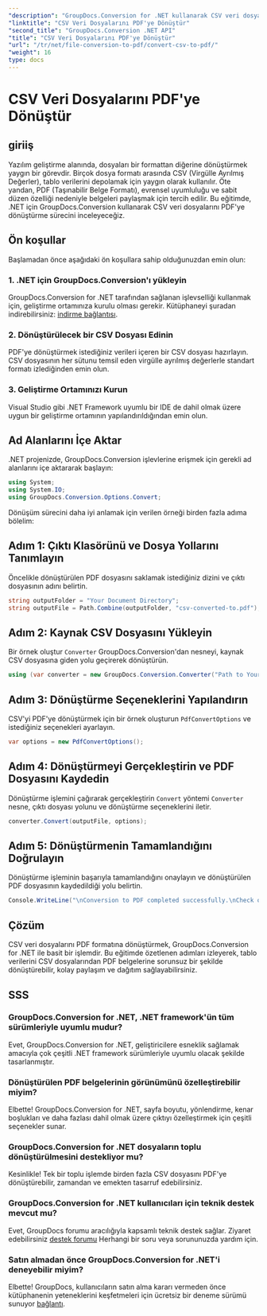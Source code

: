 ```yaml
---
"description": "GroupDocs.Conversion for .NET kullanarak CSV veri dosyalarını zahmetsizce PDF'ye nasıl dönüştüreceğinizi öğrenin. Adım adım kılavuzumuzu izleyin."
"linktitle": "CSV Veri Dosyalarını PDF'ye Dönüştür"
"second_title": "GroupDocs.Conversion .NET API"
"title": "CSV Veri Dosyalarını PDF'ye Dönüştür"
"url": "/tr/net/file-conversion-to-pdf/convert-csv-to-pdf/"
"weight": 16
type: docs
---
```

# CSV Veri Dosyalarını PDF'ye Dönüştür

## giriiş
Yazılım geliştirme alanında, dosyaları bir formattan diğerine dönüştürmek yaygın bir görevdir. Birçok dosya formatı arasında CSV (Virgülle Ayrılmış Değerler), tablo verilerini depolamak için yaygın olarak kullanılır. Öte yandan, PDF (Taşınabilir Belge Formatı), evrensel uyumluluğu ve sabit düzen özelliği nedeniyle belgeleri paylaşmak için tercih edilir. Bu eğitimde, .NET için GroupDocs.Conversion kullanarak CSV veri dosyalarını PDF'ye dönüştürme sürecini inceleyeceğiz.
## Ön koşullar
Başlamadan önce aşağıdaki ön koşullara sahip olduğunuzdan emin olun:
### 1. .NET için GroupDocs.Conversion'ı yükleyin
GroupDocs.Conversion for .NET tarafından sağlanan işlevselliği kullanmak için, geliştirme ortamınıza kurulu olması gerekir. Kütüphaneyi şuradan indirebilirsiniz: [indirme bağlantısı](https://releases.groupdocs.com/conversion/net/).
### 2. Dönüştürülecek bir CSV Dosyası Edinin
PDF'ye dönüştürmek istediğiniz verileri içeren bir CSV dosyası hazırlayın. CSV dosyasının her sütunu temsil eden virgülle ayrılmış değerlerle standart formatı izlediğinden emin olun.
### 3. Geliştirme Ortamınızı Kurun
Visual Studio gibi .NET Framework uyumlu bir IDE de dahil olmak üzere uygun bir geliştirme ortamının yapılandırıldığından emin olun.

## Ad Alanlarını İçe Aktar
.NET projenizde, GroupDocs.Conversion işlevlerine erişmek için gerekli ad alanlarını içe aktararak başlayın:
```csharp
using System;
using System.IO;
using GroupDocs.Conversion.Options.Convert;
```

Dönüşüm sürecini daha iyi anlamak için verilen örneği birden fazla adıma bölelim:
## Adım 1: Çıktı Klasörünü ve Dosya Yollarını Tanımlayın
Öncelikle dönüştürülen PDF dosyasını saklamak istediğiniz dizini ve çıktı dosyasının adını belirtin.
```csharp
string outputFolder = "Your Document Directory";
string outputFile = Path.Combine(outputFolder, "csv-converted-to.pdf");
```
## Adım 2: Kaynak CSV Dosyasını Yükleyin
Bir örnek oluştur `Converter` GroupDocs.Conversion'dan nesneyi, kaynak CSV dosyasına giden yolu geçirerek dönüştürün.
```csharp
using (var converter = new GroupDocs.Conversion.Converter("Path to Your CSV File"))
```
## Adım 3: Dönüştürme Seçeneklerini Yapılandırın
CSV'yi PDF'ye dönüştürmek için bir örnek oluşturun `PdfConvertOptions` ve istediğiniz seçenekleri ayarlayın.
```csharp
var options = new PdfConvertOptions();
```
## Adım 4: Dönüştürmeyi Gerçekleştirin ve PDF Dosyasını Kaydedin
Dönüştürme işlemini çağırarak gerçekleştirin `Convert` yöntemi `Converter` nesne, çıktı dosyası yolunu ve dönüştürme seçeneklerini iletir.
```csharp
converter.Convert(outputFile, options);
```
## Adım 5: Dönüştürmenin Tamamlandığını Doğrulayın
Dönüştürme işleminin başarıyla tamamlandığını onaylayın ve dönüştürülen PDF dosyasının kaydedildiği yolu belirtin.
```csharp
Console.WriteLine("\nConversion to PDF completed successfully.\nCheck output in {0}", outputFolder);
```

## Çözüm
CSV veri dosyalarını PDF formatına dönüştürmek, GroupDocs.Conversion for .NET ile basit bir işlemdir. Bu eğitimde özetlenen adımları izleyerek, tablo verilerini CSV dosyalarından PDF belgelerine sorunsuz bir şekilde dönüştürebilir, kolay paylaşım ve dağıtım sağlayabilirsiniz.
## SSS
### GroupDocs.Conversion for .NET, .NET framework'ün tüm sürümleriyle uyumlu mudur?
Evet, GroupDocs.Conversion for .NET, geliştiricilere esneklik sağlamak amacıyla çok çeşitli .NET framework sürümleriyle uyumlu olacak şekilde tasarlanmıştır.
### Dönüştürülen PDF belgelerinin görünümünü özelleştirebilir miyim?
Elbette! GroupDocs.Conversion for .NET, sayfa boyutu, yönlendirme, kenar boşlukları ve daha fazlası dahil olmak üzere çıktıyı özelleştirmek için çeşitli seçenekler sunar.
### GroupDocs.Conversion for .NET dosyaların toplu dönüştürülmesini destekliyor mu?
Kesinlikle! Tek bir toplu işlemde birden fazla CSV dosyasını PDF'ye dönüştürebilir, zamandan ve emekten tasarruf edebilirsiniz.
### GroupDocs.Conversion for .NET kullanıcıları için teknik destek mevcut mu?
Evet, GroupDocs forumu aracılığıyla kapsamlı teknik destek sağlar. Ziyaret edebilirsiniz [destek forumu](https://forum.groupdocs.com/c/conversion/11) Herhangi bir soru veya sorununuzda yardım için.
### Satın almadan önce GroupDocs.Conversion for .NET'i deneyebilir miyim?
Elbette! GroupDocs, kullanıcıların satın alma kararı vermeden önce kütüphanenin yeteneklerini keşfetmeleri için ücretsiz bir deneme sürümü sunuyor [bağlantı](https://releases.groupdocs.com/conversion/net/).